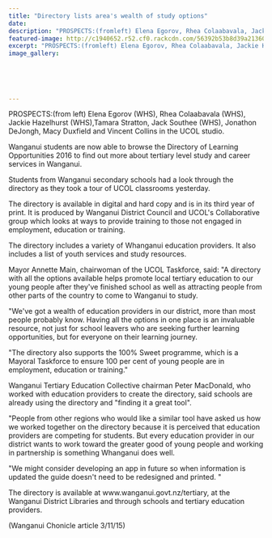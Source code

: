 ```yaml
---
title: "Directory lists area's wealth of study options"
date: 
description: "PROSPECTS:(fromleft) Elena Egorov, Rhea Colaabavala, Jackie Hazelhurst,Tamara Stratton, Jack Southee, Jonathon DeJongh, Macy Duxfieldand Vincent Collins in the UCOL studio."
featured-image: http://c1940652.r52.cf0.rackcdn.com/56392b53b8d39a2136000519/Students-directory-of-learning-UCOL-3.11.15.jpg
excerpt: "PROSPECTS:(fromleft) Elena Egorov, Rhea Colaabavala, Jackie Hazelhurst,Tamara Stratton, Jack Southee, Jonathon DeJongh, Macy Duxfieldand Vincent Collins in the UCOL studio."
image_gallery:
    
    
    
    
    
---
```


<p><span>PROSPECTS:(from left) Elena Egorov (WHS), Rhea Colaabavala (WHS), Jackie Hazelhurst (WHS),Tamara Stratton, Jack Southee (WHS), Jonathon DeJongh, Macy Duxfield and Vincent Collins in the UCOL studio.</span></p>
<p>Wanganui students are now able to browse the Directory of Learning Opportunities 2016 to find out more about tertiary level study and career services in Wanganui.</p>
<p>Students from Wanganui secondary schools had a look through the directory as they took a tour of UCOL classrooms yesterday.</p>
<p>The directory is available in digital and hard copy and is in its third year of print. It is produced by Wanganui District Council and UCOL's Collaborative group which looks at ways to provide training to those not engaged in employment, education or training.</p>
<p>The directory includes a variety of Whanganui education providers. It also includes a list of youth services and study resources.</p>
<p>Mayor Annette Main, chairwoman of the UCOL Taskforce, said: "A directory with all the options available helps promote local tertiary education to our young people after they've finished school as well as attracting people from other parts of the country to come to Wanganui to study.</p>
<p>"We've got a wealth of education providers in our district, more than most people probably know. Having all the options in one place is an invaluable resource, not just for school leavers who are seeking further learning opportunities, but for everyone on their learning journey.</p>
<p>"The directory also supports the 100% Sweet programme, which is a Mayoral Taskforce to ensure 100 per cent of young people are in employment, education or training."</p>
<p>Wanganui Tertiary Education Collective chairman Peter MacDonald, who worked with education providers to create the directory, said schools are already using the directory and "finding it a great tool".</p>
<p>"People from other regions who would like a similar tool have asked us how we worked together on the directory because it is perceived that education providers are competing for students. But every education provider in our district wants to work toward the greater good of young people and working in partnership is something Whanganui does well.</p>
<p>"We might consider developing an app in future so when information is updated the guide doesn't need to be redesigned and printed. "</p>
<p>The directory is available at www.wanganui.govt.nz/tertiary, at the Wanganui District Libraries and through schools and tertiary education providers.</p>
<p><span>(Wanganui Chonicle article 3/11/15)</span></p>

